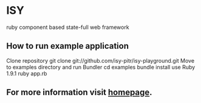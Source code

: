 # ISY

ruby component based state-full web framework

## How to run example application
Clone repository
    git clone git://github.com/isy-pitr/isy-playground.git
Move to examples directory and run Bundler
    cd examples
    bundle install
use Ruby 1.9.1
    ruby app.rb

## For more information visit [homepage](http://isy-pitr.github.com/isy-playground/).

